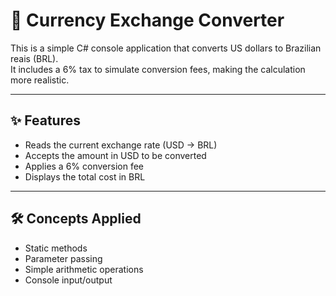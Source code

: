 # 💱 Currency Exchange Converter

This is a simple C# console application that converts US dollars to Brazilian reais (BRL).  
It includes a 6% tax to simulate conversion fees, making the calculation more realistic.

---

## ✨ Features

- Reads the current exchange rate (USD → BRL)
- Accepts the amount in USD to be converted
- Applies a 6% conversion fee
- Displays the total cost in BRL

---

## 🛠️ Concepts Applied

- Static methods
- Parameter passing
- Simple arithmetic operations
- Console input/output
